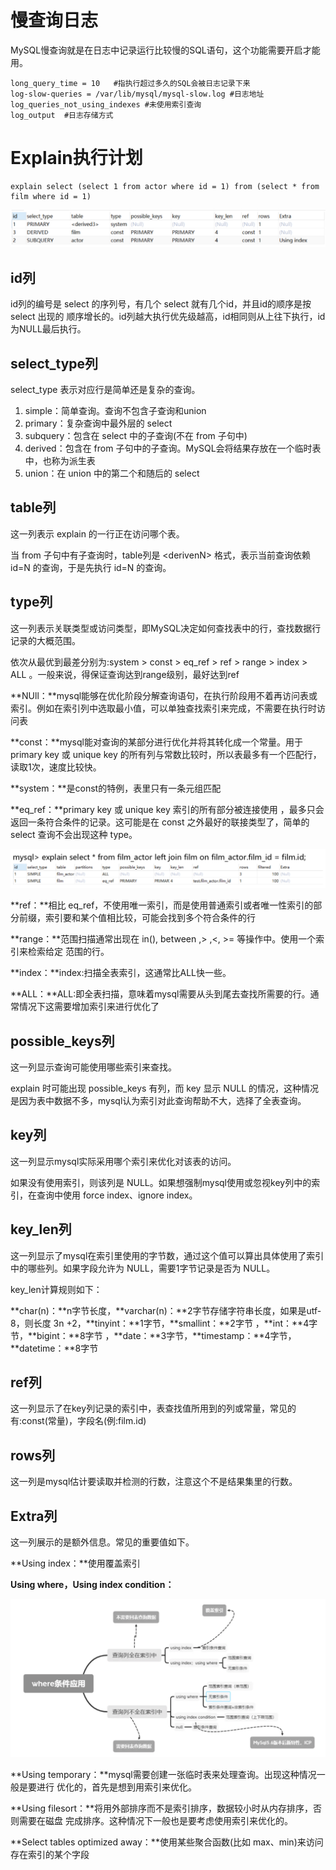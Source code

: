 # 慢查询日志

MySQL慢查询就是在日志中记录运行比较慢的SQL语句，这个功能需要开启才能用。

```mysql
long_query_time = 10   #指执行超过多久的SQL会被日志记录下来
log-slow-queries = /var/lib/mysql/mysql-slow.log #日志地址
log_queries_not_using_indexes #未使用索引查询
log_output  #日志存储方式
```

# Explain执行计划

```mysql
explain select (select 1 from actor where id = 1) from (select * from film where id = 1) 
```

![explain1](explain1.png)

## id列

id列的编号是 select 的序列号，有几个 select 就有几个id，并且id的顺序是按 select 出现的 顺序增长的。id列越大执行优先级越高，id相同则从上往下执行，id为NULL最后执行。

## select_type列

select_type 表示对应行是简单还是复杂的查询。

1. simple：简单查询。查询不包含子查询和union
2. primary：复杂查询中最外层的 select
3. subquery：包含在 select 中的子查询(不在 from 子句中)
4. derived：包含在 from 子句中的子查询。MySQL会将结果存放在一个临时表中，也称为派生表
5. union：在 union 中的第二个和随后的 select

## table列

这一列表示 explain 的一行正在访问哪个表。

当 from 子句中有子查询时，table列是 \<derivenN\> 格式，表示当前查询依赖 id=N 的查询，于是先执行 id=N 的查询。

## type列

这一列表示关联类型或访问类型，即MySQL决定如何查找表中的行，查找数据行记录的大概范围。

依次从最优到最差分别为:system > const > eq_ref > ref > range > index > ALL 。一般来说，得保证查询达到range级别，最好达到ref

**NUll：**mysql能够在优化阶段分解查询语句，在执行阶段用不着再访问表或索引。例如在索引列中选取最小值，可以单独查找索引来完成，不需要在执行时访问表

**const：**mysql能对查询的某部分进行优化并将其转化成一个常量。用于 primary key 或 unique key 的所有列与常数比较时，所以表最多有一个匹配行，读取1次，速度比较快。

**system：**是const的特例，表里只有一条元组匹配

**eq_ref：**primary key 或 unique key 索引的所有部分被连接使用 ，最多只会返回一条符合条件的记录。这可能是在 const 之外最好的联接类型了，简单的 select 查询不会出现这种 type。

![explain2](explain2.png)

**ref：**相比 eq_ref，不使用唯一索引，而是使用普通索引或者唯一性索引的部分前缀，索引要和某个值相比较，可能会找到多个符合条件的行

**range：**范围扫描通常出现在 in(), between ,> ,<, >= 等操作中。使用一个索引来检索给定 范围的行。

**index：**index:扫描全表索引，这通常比ALL快一些。

**ALL：**ALL:即全表扫描，意味着mysql需要从头到尾去查找所需要的行。通常情况下这需要增加索引来进行优化了

## possible_keys列

这一列显示查询可能使用哪些索引来查找。

explain 时可能出现 possible_keys 有列，而 key 显示 NULL 的情况，这种情况是因为表中数据不多，mysql认为索引对此查询帮助不大，选择了全表查询。

## key列

这一列显示mysql实际采用哪个索引来优化对该表的访问。

如果没有使用索引，则该列是 NULL。如果想强制mysql使用或忽视key列中的索引，在查询中使用 force index、ignore index。

## key_len列

这一列显示了mysql在索引里使用的字节数，通过这个值可以算出具体使用了索引中的哪些列。如果字段允许为 NULL，需要1字节记录是否为 NULL。

key_len计算规则如下：

**char(n)：**n字节长度，**varchar(n)：**2字节存储字符串长度，如果是utf-8，则长度 3n +2，**tinyint：**1字节，**smallint：**2字节 ，**int：**4字节，**bigint：**8字节 ，**date：**3字节，**timestamp：**4字节，**datetime：**8字节

## ref列

这一列显示了在key列记录的索引中，表查找值所用到的列或常量，常见的有:const(常量)，字段名(例:film.id)

## rows列

这一列是mysql估计要读取并检测的行数，注意这个不是结果集里的行数。

## Extra列

这一列展示的是额外信息。常见的重要值如下。

**Using index：**使用覆盖索引

**Using where，Using index condition：**

![explain4](explain4.png)

**Using temporary：**mysql需要创建一张临时表来处理查询。出现这种情况一般是要进行 优化的，首先是想到用索引来优化。

**Using filesort：**将用外部排序而不是索引排序，数据较小时从内存排序，否则需要在磁盘 完成排序。这种情况下一般也是要考虑使用索引来优化的。

**Select tables optimized away：**使用某些聚合函数(比如 max、min)来访问存在索引的某个字段